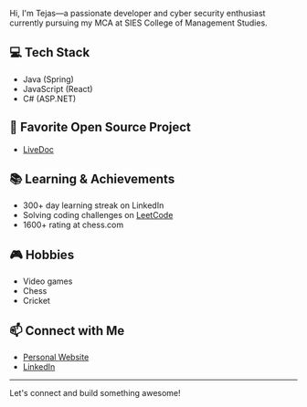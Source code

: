 Hi, I'm Tejas—a passionate developer and cyber security enthusiast currently pursuing my MCA at SIES College of Management Studies.

## 💻 Tech Stack
- Java (Spring)
- JavaScript (React)
- C# (ASP.NET)

## 🌟 Favorite Open Source Project
- [LiveDoc](https://github.com/TejasDotExe/livedoc)

## 📚 Learning & Achievements
- 300+ day learning streak on LinkedIn
- Solving coding challenges on [LeetCode](https://leetcode.com/u/TejasDotExe/)
- 1600+ rating at chess.com

## 🎮 Hobbies
- Video games
- Chess
- Cricket

## 📫 Connect with Me
- [Personal Website](https://tejas-chodankar.vercel.app/)
- [LinkedIn](https://www.linkedin.com/in/tejaschodankar18/)

---

Let's connect and build something awesome!
